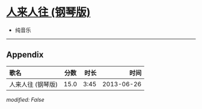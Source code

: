 # [人来人往 (钢琴版)](https://music.163.com/song?id=26608870)

* 纯音乐


---

## Appendix

|歌名|分数|时长|时间|
|:---|:---:|---:|---:|
|人来人往 (钢琴版)|15.0|3:45|2013-06-26

*modified: False*